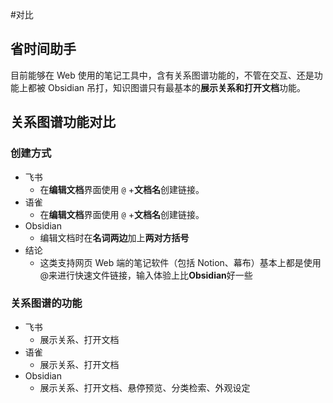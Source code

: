 #对比 

## 省时间助手
目前能够在 Web 使用的笔记工具中，含有关系图谱功能的，不管在交互、还是功能上都被 Obsidian 吊打，知识图谱只有最基本的**展示关系和打开文档**功能。

## 关系图谱功能对比

### 创建方式
- 飞书
	- 在**编辑文档**界面使用 `@` +**文档名**创建链接。
- 语雀
	- 在**编辑文档**界面使用 `@` +**文档名**创建链接。
- Obsidian
	- 编辑文档时在**名词两边**加上**两对方括号**
- 结论
	- 这类支持网页 Web 端的笔记软件（包括 Notion、幕布）基本上都是使用@来进行快速文件链接，输入体验上比**Obsidian**好一些

### 关系图谱的功能
- 飞书
	- 展示关系、打开文档
- 语雀
	- 展示关系、打开文档
- Obsidian
	- 展示关系、打开文档、悬停预览、分类检索、外观设定